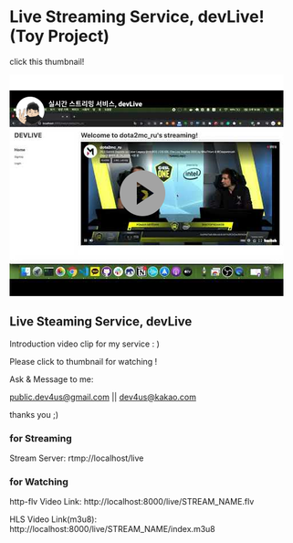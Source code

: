# Live Streaming Service, devLive! (Toy Project)

click this thumbnail!

[![Video Label](https://github.com/dev4us/source_warehouse/blob/master/images/mdthumbnail.png?raw=true)](https://www.youtube.com/watch?v=0vmk-YUuGH4)

## Live Steaming Service, devLive

Introduction video clip for my service : )

Please click to thumbnail for watching !

Ask & Message to me:

public.dev4us@gmail.com || dev4us@kakao.com

thanks you ;)


### for Streaming

Stream Server: rtmp://localhost/live

### for Watching

http-flv Video Link:
http://localhost:8000/live/STREAM_NAME.flv

HLS Video Link(m3u8):
http://localhost:8000/live/STREAM_NAME/index.m3u8
